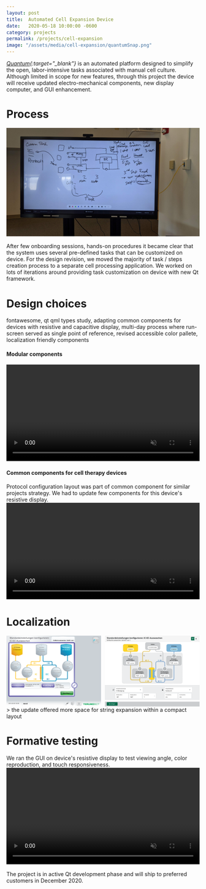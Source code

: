```yaml
---
layout: post
title:  Automated Cell Expansion Device
date:   2020-05-18 10:00:00 -0600
category: projects
permalink: /projects/cell-expansion
image: "/assets/media/cell-expansion/quantumSnap.png"
---
```

*[Quantum](https://www.terumobct.com/quantum "Open Terumo Product Page"){:target="_blank"}* is an automated platform designed to simplify the open, labor-intensive tasks associated with manual cell culture. Although limited in scope for new features, through this project the device will receive updated electro-mechanical components, new display computer, and GUI enhancement.  

# Process
![Whiteboard session](/assets/media/cell-expansion/whiteBoard.jpg)  

After few onboarding sessions, hands-on procedures it became clear that the system uses several pre-defined tasks that can be customized on device. For the design revision, we moved the majority of task / steps creation process to a separate cell processing application. We worked on lots of iterations around providing task customization on device with new Qt framework. 

# Design choices
fontawesome, qt qml types study, adapting common components for devices with resistive and capacitive display, multi-day process where run-screen served as single point of reference, revised accessible color pallete, localization friendly components


#### Modular components
<video width="100%" height="auto" controls muted>
  <source src="/assets/media/cell-expansion/QComponents.mp4" type="video/mp4">
  Your browser does not support the video tag.
</video>
<br>

#### Common components for cell therapy devices
Protocol configuration layout was part of common component for similar projects strategy. We had to update few components for this device's resistive display.  
<video width="100%" height="auto" controls muted>
  <source src="/assets/media/cell-expansion/protocolConfig.mov" type="video/mp4">
  Your browser does not support the video tag.
</video>
<br>

# Localization
<div style="
    display: grid;
    grid-template-columns: repeat(auto-fit, minmax(200px, 1fr));
    grid-gap: 10px;
    /* grid-auto-rows: minmax(100px, auto); */
">
    <img src="/assets/media/cell-expansion/AlterConfigScreen.png" alt="old design">
    <img src="/assets/media/cell-expansion/ICECWashout-German.png" alt="new design">
</div>
<span></span>
> the update offered more space for string expansion within a compact layout

<br>

# Formative testing
We ran the GUI on device's resistive display to test viewing angle, color reproduction, and touch responsiveness.  
<video width="100%" height="auto" controls muted>
  <source src="/assets/media/cell-expansion/cellExpansionDisplayTest.mp4" type="video/mp4">
  Your browser does not support the video tag.
</video>
<br>

The project is in active Qt development phase and will ship to preferred customers in December 2020.